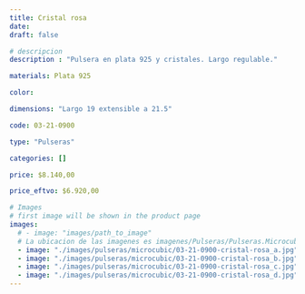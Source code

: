```yaml
---
title: Cristal rosa
date: 
draft: false

# descripcion
description : "Pulsera en plata 925 y cristales. Largo regulable."

materials: Plata 925

color: 

dimensions: "Largo 19 extensible a 21.5"

code: 03-21-0900

type: "Pulseras"

categories: []

price: $8.140,00

price_eftvo: $6.920,00

# Images
# first image will be shown in the product page
images:
  # - image: "images/path_to_image"
  # La ubicacion de las imagenes es imagenes/Pulseras/Pulseras.Microcubic/03-21-0900-cristal-rosa
  - image: "./images/pulseras/microcubic/03-21-0900-cristal-rosa_a.jpg"
  - image: "./images/pulseras/microcubic/03-21-0900-cristal-rosa_b.jpg"
  - image: "./images/pulseras/microcubic/03-21-0900-cristal-rosa_c.jpg"
  - image: "./images/pulseras/microcubic/03-21-0900-cristal-rosa_d.jpg"
---
```

